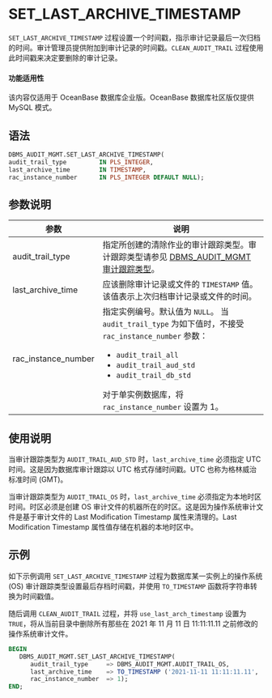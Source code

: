# SET_LAST_ARCHIVE_TIMESTAMP 

`SET_LAST_ARCHIVE_TIMESTAMP` 过程设置一个时间戳，指示审计记录最后一次归档的时间。审计管理员提供附加到审计记录的时间戳。`CLEAN_AUDIT_TRAIL` 过程使用此时间戳来决定要删除的审计记录。

  <main id="notice" >
    <h4>功能适用性</h4>
    <p>该内容仅适用于 OceanBase 数据库企业版。OceanBase 数据库社区版仅提供 MySQL 模式。</p>
  </main>

## 语法 

```sql
DBMS_AUDIT_MGMT.SET_LAST_ARCHIVE_TIMESTAMP(
audit_trail_type         IN PLS_INTEGER,
last_archive_time        IN TIMESTAMP,
rac_instance_number      IN PLS_INTEGER DEFAULT NULL);
```



## 参数说明 



|         参数        |     说明          |
|---------------------|------------------|
| audit_trail_type    | 指定所创建的清除作业的审计跟踪类型。审计跟踪类型请参见 [DBMS_AUDIT_MGMT 审计跟踪类型](../200.dbms-audit-mgmt-oracle/100.dbms-audit-mgmt-overview-oracle.md)。   |
| last_archive_time   | 应该删除审计记录或文件的 `TIMESTAMP` 值。该值表示上次归档审计记录或文件的时间。   |
| rac_instance_number | 指定实例编号。默认值为 `NULL`。 当 `audit_trail_type` 为如下值时，不接受 `rac_instance_number` 参数： <ul><li> `audit_trail_all`    </li><li> `audit_trail_aud_std`    </li><li> `audit_trail_db_std`  </li></ul>  对于单实例数据库，将 `rac_instance_number` 设置为 1。 |



## 使用说明 

当审计跟踪类型为 `AUDIT_TRAIL_AUD_STD` 时，`last_archive_time` 必须指定 UTC 时间。这是因为数据库审计跟踪以 UTC 格式存储时间戳。UTC 也称为格林威治标准时间 (GMT)。

当审计跟踪类型为 `AUDIT_TRAIL_OS` 时，`last_archive_time` 必须指定为本地时区时间。时区必须是创建 OS 审计文件的机器所在的时区。这是因为操作系统审计文件是基于审计文件的 Last Modification Timestamp 属性来清理的。Last Modification Timestamp 属性值存储在机器的本地时区中。

## 示例 

如下示例调用 `SET_LAST_ARCHIVE_TIMESTAMP` 过程为数据库某一实例上的操作系统 (OS) 审计跟踪类型设置最后存档时间戳，并使用 `TO_TIMESTAMP` 函数将字符串转换为时间戳值。

随后调用 `CLEAN_AUDIT_TRAIL` 过程，并将 `use_last_arch_timestamp` 设置为 `TRUE`，将从当前目录中删除所有那些在 2021 年 11 月 11 日 11:11:11.11 之前修改的操作系统审计文件。

```sql
BEGIN
   DBMS_AUDIT_MGMT.SET_LAST_ARCHIVE_TIMESTAMP(
      audit_trail_type     => DBMS_AUDIT_MGMT.AUDIT_TRAIL_OS,
      last_archive_time    => TO_TIMESTAMP ('2021-11-11 11:11:11.11', 'YYYY-MM-DD HH24:MI:SS.FF')
      rac_instance_number  => 1);
END;
```



